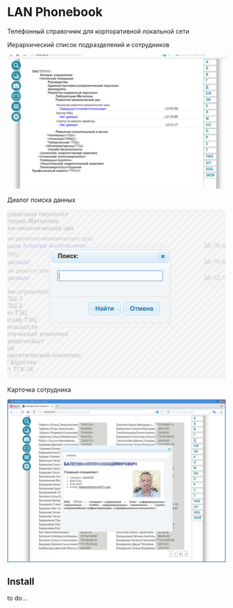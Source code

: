 # LAN Phonebook

Телефонный справочник для корпоративной локальной сети

Иерархический список подразделений и сотрудников

![Tree structure view](install/title.png)

Диалог поиска данных

![Search dialog](install/search.png)

Карточка сотрудника

![Emplyerr view](install/employer.png)


## Install

to do...
